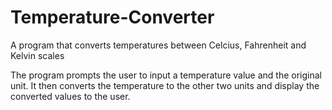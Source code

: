 # Temperature-Converter
A program that converts temperatures between Celcius, Fahrenheit and Kelvin scales 

The program prompts the user to input a temperature value and the original unit. It then converts the temperature to the other two units and display the converted values to the user.  
